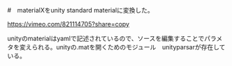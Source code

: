 #　materialXをunity standard materialに変換した。

https://vimeo.com/821114705?share=copy

unityのmaterialはyamlで記述されているので、ソースを編集することでパラメタを変えられる。unityの.matを開くためのモジュール　unityparsarが存在している。